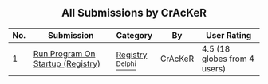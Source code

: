 ﻿<div align="center">

## All Submissions by CrAcKeR

</div>

No.  | Submission | Category | By   | User Rating
---- | ---------- | -------- | ---- | -----------
1 | [Run Program On Startup \(Registry\)<br />](https://github.com/Planet-Source-Code/cracker-run-program-on-startup-registry__7-144) | [Registry<br /><sup>Delphi</sup>](../ByCategory/registry__7-36.md) | CrAcKeR | 4.5 (18 globes from 4 users)
